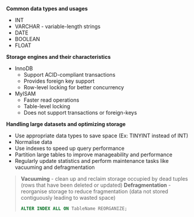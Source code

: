 **Common data types and usages**
- INT 
- VARCHAR - variable-length strings
- DATE
- BOOLEAN
- FLOAT

**Storage engines and their characteristics**
- InnoDB
	- Support ACID-compliant transactions
	- Provides foreign key support
	- Row-level locking for better concurrency
- MyISAM
	- Faster read operations
	- Table-level locking
	- Does not support transactions or foreign-keys

**Handling large datasets and optimizing storage**
- Use appropriate data types to save space (Ex: TINYINT instead of INT)
- Normalise data
- Use indexes to speed up query performance
- Partition large tables to improve manageability and performance
- Regularly update statistics and perform maintenance tasks like vacuuming and defragmentation
> **Vacuuming** - clean up and reclaim storage occupied by dead tuples (rows that have been deleted or updated)
> **Defragmentation** - reorganise storage to reduce fragmentation (data not stored contiguously leading to wasted space)
> ```sql
> ALTER INDEX ALL ON TableName REORGANIZE;
>```

